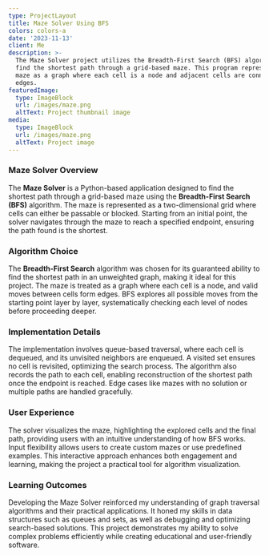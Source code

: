 ```yaml
---
type: ProjectLayout
title: Maze Solver Using BFS
colors: colors-a
date: '2023-11-13'
client: Me
description: >-
  The Maze Solver project utilizes the Breadth-First Search (BFS) algorithm to
  find the shortest path through a grid-based maze. This program represents the
  maze as a graph where each cell is a node and adjacent cells are connected by
  edges.
featuredImage:
  type: ImageBlock
  url: /images/maze.png
  altText: Project thumbnail image
media:
  type: ImageBlock
  url: /images/maze.png
  altText: Project image
---
```



### Maze Solver Overview

The **Maze Solver** is a Python-based application designed to find the shortest path through a grid-based maze using the **Breadth-First Search (BFS)** algorithm. The maze is represented as a two-dimensional grid where cells can either be passable or blocked. Starting from an initial point, the solver navigates through the maze to reach a specified endpoint, ensuring the path found is the shortest.

### Algorithm Choice

The **Breadth-First Search** algorithm was chosen for its guaranteed ability to find the shortest path in an unweighted graph, making it ideal for this project. The maze is treated as a graph where each cell is a node, and valid moves between cells form edges. BFS explores all possible moves from the starting point layer by layer, systematically checking each level of nodes before proceeding deeper.

### Implementation Details

The implementation involves queue-based traversal, where each cell is dequeued, and its unvisited neighbors are enqueued. A visited set ensures no cell is revisited, optimizing the search process. The algorithm also records the path to each cell, enabling reconstruction of the shortest path once the endpoint is reached. Edge cases like mazes with no solution or multiple paths are handled gracefully.

### User Experience

The solver visualizes the maze, highlighting the explored cells and the final path, providing users with an intuitive understanding of how BFS works. Input flexibility allows users to create custom mazes or use predefined examples. This interactive approach enhances both engagement and learning, making the project a practical tool for algorithm visualization.

### Learning Outcomes

Developing the Maze Solver reinforced my understanding of graph traversal algorithms and their practical applications. It honed my skills in data structures such as queues and sets, as well as debugging and optimizing search-based solutions. This project demonstrates my ability to solve complex problems efficiently while creating educational and user-friendly software.
